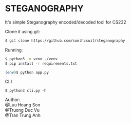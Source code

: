 # STEGANOGRAPHY

It's simple Steganography encoded/decoded tool for CS232

Clone it using git:
```sh
$ git clone https://github.com/sonlhcsuit/steganography
```
Running:
```sh
$ python3 -m venv ./venv
$ pip install -r requirements.txt
```

```sh
(env)$ python app.py
```

CLI
```shell
$ python3 cli.py -h
```
Author:   
@Luu Hoang Son  
@Truong Duc Vu  
@Tran Trung Anh   

